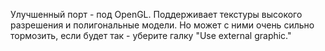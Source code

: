 Улучшенный порт - под OpenGL. Поддерживает текстуры высокого разрешения и полигональные модели. Но может с ними очень сильно тормозить, если будет так - уберите галку "Use external graphic."